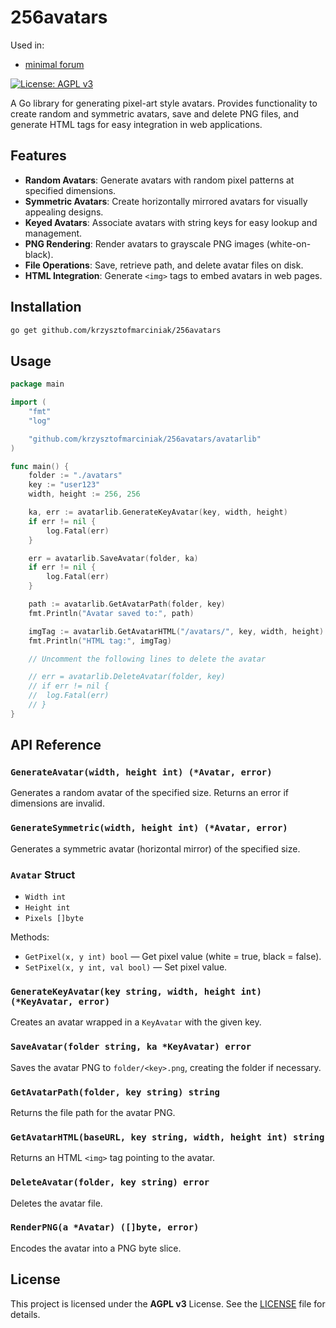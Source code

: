 # 256avatars

Used in:
* [minimal forum](https://github.com/KrzysztofMarciniak/minimal-forum)

[![License: AGPL v3](https://img.shields.io/badge/License-AGPL_v3-blue.svg)](https://www.gnu.org/licenses/agpl-3.0.html)

A Go library for generating pixel-art style avatars. Provides functionality to create random and symmetric avatars, save and delete PNG files, and generate HTML tags for easy integration in web applications.

## Features

* **Random Avatars**: Generate avatars with random pixel patterns at specified dimensions.
* **Symmetric Avatars**: Create horizontally mirrored avatars for visually appealing designs.
* **Keyed Avatars**: Associate avatars with string keys for easy lookup and management.
* **PNG Rendering**: Render avatars to grayscale PNG images (white-on-black).
* **File Operations**: Save, retrieve path, and delete avatar files on disk.
* **HTML Integration**: Generate `<img>` tags to embed avatars in web pages.

## Installation

```bash
go get github.com/krzysztofmarciniak/256avatars
```

## Usage

```go
package main

import (
	"fmt"
	"log"

	"github.com/krzysztofmarciniak/256avatars/avatarlib"
)

func main() {
	folder := "./avatars"
	key := "user123"
	width, height := 256, 256

	ka, err := avatarlib.GenerateKeyAvatar(key, width, height)
	if err != nil {
		log.Fatal(err)
	}

	err = avatarlib.SaveAvatar(folder, ka)
	if err != nil {
		log.Fatal(err)
	}

	path := avatarlib.GetAvatarPath(folder, key)
	fmt.Println("Avatar saved to:", path)

	imgTag := avatarlib.GetAvatarHTML("/avatars/", key, width, height)
	fmt.Println("HTML tag:", imgTag)

    // Uncomment the following lines to delete the avatar

	// err = avatarlib.DeleteAvatar(folder, key)
	// if err != nil {
	// 	log.Fatal(err)
	// }
}
```

## API Reference

### `GenerateAvatar(width, height int) (*Avatar, error)`

Generates a random avatar of the specified size. Returns an error if dimensions are invalid.

### `GenerateSymmetric(width, height int) (*Avatar, error)`

Generates a symmetric avatar (horizontal mirror) of the specified size.

### `Avatar` Struct

* `Width int`
* `Height int`
* `Pixels []byte`

Methods:

* `GetPixel(x, y int) bool` — Get pixel value (white = true, black = false).
* `SetPixel(x, y int, val bool)` — Set pixel value.

### `GenerateKeyAvatar(key string, width, height int) (*KeyAvatar, error)`

Creates an avatar wrapped in a `KeyAvatar` with the given key.

### `SaveAvatar(folder string, ka *KeyAvatar) error`

Saves the avatar PNG to `folder/<key>.png`, creating the folder if necessary.

### `GetAvatarPath(folder, key string) string`

Returns the file path for the avatar PNG.

### `GetAvatarHTML(baseURL, key string, width, height int) string`

Returns an HTML `<img>` tag pointing to the avatar.

### `DeleteAvatar(folder, key string) error`

Deletes the avatar file.

### `RenderPNG(a *Avatar) ([]byte, error)`

Encodes the avatar into a PNG byte slice.

## License

This project is licensed under the **AGPL v3** License. See the [LICENSE](LICENSE) file for details.
